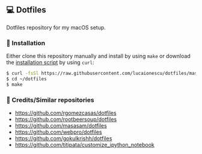 ## 💻 Dotfiles
Dotfiles repository for my macOS setup.

### 🔑 Installation
Either clone this repository manually and install by using `make` or download the [installation script](https://github.com/lucaionescu/dotfiles/blob/master/get_dotfiles.sh) by using `curl`:

```bash
$ curl -fsSl https://raw.githubusercontent.com/lucaionescu/dotfiles/master/get_dotfiles.sh | sh
$ cd ~/dotfiles
$ make
```

### 🙏 Credits/Similar repositories
 - https://github.com/rgomezcasas/dotfiles
 - https://github.com/rootbeersoup/dotfiles
 - https://github.com/masasam/dotfiles
 - https://github.com/webpro/dotfiles
 - https://github.com/gokulkrishh/dotfiles
 - https://github.com/titipata/customize_ipython_notebook
